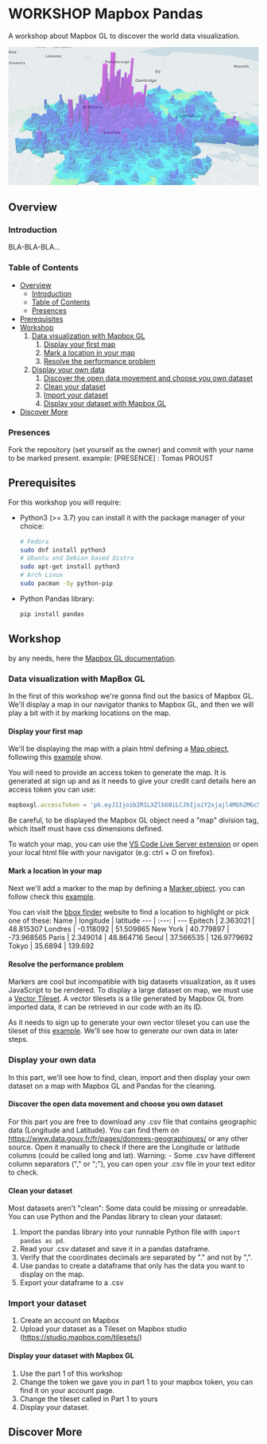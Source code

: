 # WORKSHOP Mapbox Pandas
A workshop about Mapbox GL to discover the world data visualization.

![Mapbox GL banner](./img/banner.png)

## Overview

### Introduction

BLA-BLA-BLA...

### Table of Contents

- [Overview](#overview)
    - [Introduction](#introduction)
    - [Table of Contents](#table-of-contents)
    - [Presences](#presences)
- [Prerequisites](#prerequisites)
- [Workshop](#workshop)
    1. [Data visualization with Mapbox GL](#data-visualization-with-mapbox-gl)
        1. [Display your first map](#display-your-first-map)
        2. [Mark a location in your map](#mark-a-location-in-your-map)
        3. [Resolve the performance problem](#resolve-the-performance-problem)
    2. [Display your own data](#display-your-own-data)
        1. [Discover the open data movement and choose you own dataset](#discover-the-open-data-movement-and-choose-you-own-dataset)
        2. [Clean your dataset](#clean-your-dataset)
        3. [Import your dataset](#import-your-dataset)
        4. [Display your dataset with Mapbox GL](#display-your-dataset-with-mapbox-gl)
- [Discover More](#discover-more)

### Presences
Fork the repository (set yourself as the owner) and commit with your name to be marked present. example: [PRESENCE] : Tomas PROUST

## Prerequisites

For this workshop you will require:
- Python3 (>= 3.7)
    you can install it with the package manager of your choice:
    ```bash
    # Fedora
    sudo dnf install python3
    # Ubuntu and Debian based Distro
    sudo apt-get install python3
    # Arch Linux
    sudo pacman -Sy python-pip
    ```
- Python Pandas library:
    ```bash
    pip install pandas
    ```

## Workshop
by any needs, here the [Mapbox GL documentation](https://docs.mapbox.com/mapbox-gl-js/example/simple-map/).

### Data visualization with MapBox GL
In the first of this workshop we're gonna find out the basics of Mapbox GL.
We'll display a map in our navigator thanks to Mapbox GL,
and then we will play a bit with it by marking locations on the map.

#### Display your first map
We'll be displaying the map with a plain html defining a [Map object](https://docs.mapbox.com/mapbox-gl-js/api/map/), following this [example](https://docs.mapbox.com/mapbox-gl-js/example/simple-map/) show.

You will need to provide an access token to generate the map. It is generated at sign up and as it needs to give your credit card details here an access token you can use: 
```js
mapboxgl.accessToken = 'pk.eyJ1Ijoib2R1LXZlbG8iLCJhIjoiY2xjajl4MGh2MGc5ajN1cWg5anRnbnA3bCJ9.A1vMA06W6lyvtb3KDZW-Kg';
```
Be careful, to be displayed the Mapbox GL object need a "map" division tag, which itself must have css dimensions defined.

To watch your map, you can use the [VS Code Live Server extension](https://marketplace.visualstudio.com/items?itemName=ritwickdey.LiveServer) or open your local html file with your navigator (e.g: ctrl + O on firefox).

#### Mark a location in your map
Next we'll add a marker to the map by defining a [Marker object](https://docs.mapbox.com/mapbox-gl-js/api/markers/#marker).
you can follow check this [example](https://docs.mapbox.com/mapbox-gl-js/example/add-a-marker/).

You can visit the [bbox finder](http://bboxfinder.com) website to find a location to highlight or pick one of these:
Name | longitude | latitude
--- | :---: | ---
Epitech | 2.363021 | 48.815307
Londres | -0.118092 | 51.509865
New York | 40.779897 | -73.968565
Paris | 2.349014 | 48.864716 
Seoul | 37.566535 | 126.9779692
Tokyo | 35.6894 | 139.692

#### Resolve the performance problem
Markers are cool but incompatible with big datasets visualization, as it uses JavaScript to be rendered.
To display a large dataset on map, we must use a [Vector Tileset](https://docs.mapbox.com/mapbox-gl-js/api/sources/#vectortilesource).
A vector tilesets is a tile generated by Mapbox GL from imported data, it can be retrieved in our code with an its ID.

As it needs to sign up to generate your own vector tileset you can use the tileset of this [example](https://docs.mapbox.com/mapbox-gl-js/example/data-driven-circle-colors). We'll see how to generate our own data in later steps.

### Display your own data
In this part, we'll see how to find, clean, import and then display your
own dataset on a map with Mapbox GL and Pandas for the cleaning.

#### Discover the open data movement and choose you own dataset
For this part you are free to download any .csv file that contains geographic data (Longitude and Latitude).
You can find them on https://www.data.gouv.fr/fr/pages/donnees-geographiques/ or any other source. 
Open it manually to check if there are the Longitude or latitude columns (could be called long and lat).
Warning: - Some .csv have different column separators ("," or ";"), you can open your .csv file in your text editor to check.

#### Clean your dataset
 Most datasets aren't "clean": Some data could be missing or unreadable.
 You can use Python and the Pandas library to clean your dataset:
1. Import the pandas library into your runnable Python file with `import pandas as pd`.
2. Read your .csv dataset and save it in a pandas dataframe.
3. Verify that the coordinates decimals are separated by "." and not by ",".
4. Use pandas to create a dataframe that only has the data you want to display on the map.
5. Export your dataframe to a .csv

### Import your dataset
1. Create an account on Mapbox
2. Upload your dataset as a Tileset on Mapbox studio (https://studio.mapbox.com/tilesets/)

#### Display your dataset with Mapbox GL
1. Use the part 1 of this workshop
2. Change the token we gave you in part 1 to your mapbox token, you can find it on your account page.
3. Change the tileset called in Part 1 to yours
4. Display your dataset.


## Discover More